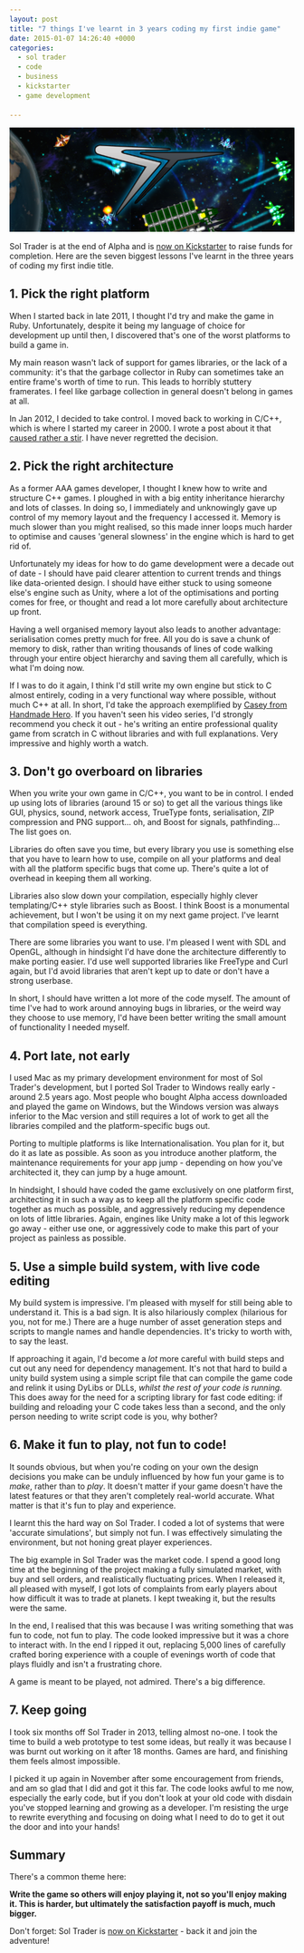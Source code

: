 ```yaml
---
layout: post
title: "7 things I've learnt in 3 years coding my first indie game"
date: 2015-01-07 14:26:40 +0000
categories:
  - sol trader
  - code
  - business
  - kickstarter
  - game development

---
```


[![header](/files/sol-press-header.png)](http://kck.st/1Ap3Wf8)

Sol Trader is at the end of Alpha and is [now on Kickstarter](http://kck.st/1Ap3Wf8) to raise funds for completion. Here are the seven biggest lessons I've learnt in the three years of coding my first indie title.

## 1. Pick the right platform

When I started back in late 2011, I thought I'd try and make the game in Ruby. Unfortunately, despite it being my language of choice for development up until then, I discovered that's one of the worst platforms to build a game in.

My main reason wasn't lack of support for games libraries, or the lack of a community: it's that the garbage collector in Ruby can sometimes take an entire frame's worth of time to run. This leads to horribly stuttery framerates. I feel like garbage collection in general doesn't belong in games at all.

In Jan 2012, I decided to take control. I moved back to working in C/C++, which is where I started my career in 2000. I wrote a post about it that [caused rather a stir](http://chrismdp.com/2012/01/why-i-switched-from-ruby-back-to-c-plus-plus). I have never regretted the decision.

## 2. Pick the right architecture

As a former AAA games developer, I thought I knew how to write and structure C++ games. I ploughed in with a big entity inheritance hierarchy and lots of classes. In doing so, I immediately and unknowingly gave up control of my memory layout and the frequency I accessed it. Memory is much slower than you might realised, so this made inner loops much harder to optimise and causes 'general slowness' in the engine which is hard to get rid of.

Unfortunately my ideas for how to do game development were a decade out of date - I should have paid clearer attention to current trends and things like data-oriented design. I should have either stuck to using someone else's engine such as Unity, where a lot of the optimisations and porting comes for free, or thought and read a lot more carefully about architecture up front.

Having a well organised memory layout also leads to another advantage: serialisation comes pretty much for free. All you do is save a chunk of memory to disk, rather than writing thousands of lines of code walking through your entire object hierarchy and saving them all carefully, which is what I'm doing now.

If I was to do it again, I think I'd still write my own engine but stick to C almost entirely, coding in a very functional way where possible, without much C++ at all. In short, I'd take the approach exemplified by [Casey from Handmade Hero](http://handmadehero.org). If you haven't seen his video series, I'd strongly recommend you check it out - he's writing an entire professional quality game from scratch in C without libraries and with full explanations. Very impressive and highly worth a watch.

## 3. Don't go overboard on libraries

When you write your own game in C/C++, you want to be in control. I ended up using lots of libraries (around 15 or so) to get all the various things like GUI, physics, sound, network access, TrueType fonts, serialisation, ZIP compression and PNG support... oh, and Boost for signals, pathfinding... The list goes on.

Libraries do often save you time, but every library you use is something else that you have to learn how to use, compile on all your platforms and deal with all the platform specific bugs that come up. There's quite a lot of overhead in keeping them all working.

Libraries also slow down your compilation, especially highly clever templating/C++ style libraries such as Boost. I think Boost is a monumental achievement, but I won't be using it on my next game project. I've learnt that compilation speed is everything.

There are some libraries you want to use. I'm pleased I went with SDL and OpenGL, although in hindsight I'd have done the architecture differently to make porting easier. I'd use well supported libraries like FreeType and Curl again, but I'd avoid libraries that aren't kept up to date or don't have a strong userbase.

In short, I should have written a lot more of the code myself. The amount of time I've had to work around annoying bugs in libraries, or the weird way they choose to use memory, I'd have been better writing the small amount of functionality I needed myself.

## 4. Port late, not early

I used Mac as my primary development environment for most of Sol Trader's development, but I ported Sol Trader to Windows really early - around 2.5 years ago. Most people who bought Alpha access downloaded and played the game on Windows, but the Windows version was always inferior to the Mac version and still requires a lot of work to get all the libraries compiled and the platform-specific bugs out.

Porting to multiple platforms is like Internationalisation. You plan for it, but do it as late as possible. As soon as you introduce another platform, the maintenance requirements for your app jump - depending on how you've architected it, they can jump by a huge amount.

In hindsight, I should have coded the game exclusively on one platform first, architecting it in such a way as to keep all the platform specific code together as much as possible, and aggressively reducing my dependence on lots of little libraries. Again, engines like Unity make a lot of this legwork go away - either use one, or aggressively code to make this part of your project as painless as possible.

## 5. Use a simple build system, with live code editing

My build system is impressive. I'm pleased with myself for still being able to understand it. This is a bad sign. It is also hilariously complex (hilarious for you, not for me.) There are a huge number of asset generation steps and scripts to mangle names and handle dependencies. It's tricky to worth with, to say the least.

If approaching it again, I'd become a *lot* more careful with build steps and cut out any need for dependency management. It's not that hard to build a unity build system using a simple script file that can compile the game code and relink it using DyLibs or DLLs, *whilst the rest of your code is running.* This does away for the need for a scripting library for fast code editing: if building and reloading your C code takes less than a second, and the only person needing to write script code is you, why bother?

## 6. Make it fun to play, not fun to code!

It sounds obvious, but when you're coding on your own the design decisions you make can be unduly influenced by how fun your game is to *make*, rather than to *play*. It doesn't matter if your game doesn't have the latest features or that they aren't completely real-world accurate. What matter is that it's fun to play and experience.

I learnt this the hard way on Sol Trader. I coded a lot of systems that were 'accurate simulations', but simply not fun. I was effectively simulating the environment, but not honing great player experiences.

The big example in Sol Trader was the market code. I spend a good long time at the beginning of the project making a fully simulated market, with buy and sell orders, and realistically fluctuating prices. When I released it, all pleased with myself, I got lots of complaints from early players about how difficult it was to trade at planets. I kept tweaking it, but the results were the same.

In the end, I realised that this was because I was writing something that was fun to code, not fun to play. The code looked impressive but it was a chore to interact with. In the end I ripped it out, replacing 5,000 lines of carefully crafted boring experience with a couple of evenings worth of code that plays fluidly and isn't a frustrating chore.

A game is meant to be played, not admired. There's a big difference.

## 7. Keep going

I took six months off Sol Trader in 2013, telling almost no-one. I took the time to build a web prototype to test some ideas, but really it was because I was burnt out working on it after 18 months. Games are hard, and finishing them feels almost impossible.

I picked it up again in November after some encouragement from friends, and am so glad that I did and got it this far. The code looks awful to me now, especially the early code, but if you don't look at your old code with disdain you've stopped learning and growing as a developer. I'm resisting the urge to rewrite everything and focusing on doing what I need to do to get it out the door and into your hands!

## Summary

There's a common theme here:

**Write the game so others will enjoy playing it, not so you'll enjoy making it. This is harder, but ultimately the satisfaction payoff is much, much bigger.**

<div class='alert alert-info'>

Don't forget: Sol Trader is <a href='http://kck.st/1Ap3Wf8'>now on Kickstarter</a> - back it and join the adventure!

</div>
